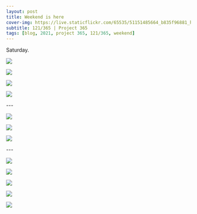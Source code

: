 ```yaml
---
layout: post
title: Weekend is here
cover-img: https://live.staticflickr.com/65535/51151485664_b835f96881_h.jpg
subtitle: 121/365 | Project 365
tags: [blog, 2021, project 365, 121/365, weekend]
---
```

<style>
  .intro-header.big-img {
    background-position:center 
  }
</style>
Saturday.
<p class="post-img-wrap">
  <img src="https://live.staticflickr.com/65535/51150031752_d317b2c32d_h.jpg">
</p>
<p class="post-img-wrap">
  <img src="https://live.staticflickr.com/65535/51151811920_a73087d899_h.jpg">
</p>
<p class="post-img-wrap">
  <img src="https://live.staticflickr.com/65535/51150709871_92021fbd3c_h.jpg">
</p>
<p class="post-img-wrap">
  <img src="https://live.staticflickr.com/65535/51150967733_e0841b32ff_h.jpg">
</p>
---
<p class="post-img-wrap">
  <img src="https://live.staticflickr.com/65535/51152580654_8e5a0b4d87_h.jpg">
</p>
<p class="post-img-wrap">
  <img src="https://live.staticflickr.com/65535/51152900540_3a160857a7_h.jpg">
</p>
<p class="post-img-wrap">
  <img src="https://live.staticflickr.com/65535/51152029948_ac44d8c5a3_h.jpg">
</p>
---
<p class="post-img-wrap">
  <img src="https://live.staticflickr.com/65535/51152581029_b424087079_h.jpg">
</p>
<p class="post-img-wrap">
  <img src="https://live.staticflickr.com/65535/51152581364_b2ef211dad_h.jpg">
</p>
<p class="post-img-wrap">
  <img src="https://live.staticflickr.com/65535/51152030558_d49b8f57d2_h.jpg">
</p>
<p class="post-img-wrap">
  <img src="https://live.staticflickr.com/65535/51152901840_2e907bc932_h.jpg">
</p>
<p class="post-img-wrap">
  <img src="https://live.staticflickr.com/65535/51152030863_2c8bca41f7_h.jpg">
</p>
